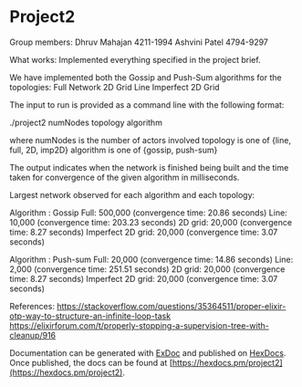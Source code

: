 # Project2

Group members:
Dhruv Mahajan 4211-1994
Ashvini Patel 4794-9297

What works: Implemented everything specified in the project brief.

We have implemented both the Gossip and Push-Sum algorithms for the topologies:
Full Network
2D Grid
Line
Imperfect 2D Grid

The input to run is provided as a command line with the following format:

./project2 numNodes topology algorithm

where numNodes is the number of actors involved
      topology is one of {line, full, 2D, imp2D}
      algorithm is one of {gossip, push-sum}

The output indicates when the network is finished being built and the time taken for convergence of the given algorithm in milliseconds.

Largest network observed for each algorithm and each topology:

Algorithm : Gossip
Full: 500,000 (convergence time: 20.86 seconds)
Line: 10,000  (convergence time: 203.23 seconds)
2D grid: 20,000 (convergence time: 8.27 seconds)
Imperfect 2D grid: 20,000 (convergence time: 3.07 seconds)

Algorithm : Push-sum
Full: 20,000 (convergence time: 14.86 seconds)
Line: 2,000  (convergence time: 251.51 seconds)
2D grid: 20,000 (convergence time: 8.27 seconds)
Imperfect 2D grid: 20,000 (convergence time: 3.07 seconds)


References:
https://stackoverflow.com/questions/35364511/proper-elixir-otp-way-to-structure-an-infinite-loop-task
https://elixirforum.com/t/properly-stopping-a-supervision-tree-with-cleanup/916

Documentation can be generated with [ExDoc](https://github.com/elixir-lang/ex_doc)
and published on [HexDocs](https://hexdocs.pm). Once published, the docs can
be found at [https://hexdocs.pm/project2](https://hexdocs.pm/project2).

